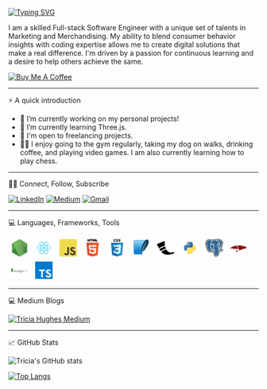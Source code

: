 [![Typing SVG](https://readme-typing-svg.demolab.com?font=Gruppo&size=25&pause=1000&width=435&lines=Hello!+I'm+glad+you're+here+%F0%9F%98%8A)](https://git.io/typing-svg)

I am a skilled Full-stack Software Engineer with a unique set of talents in Marketing and Merchandising. My ability to blend consumer behavior insights with coding expertise allows me to create digital solutions that make a real difference. I'm driven by a passion for continuous learning and a desire to help others achieve the same.

<a href="https://www.buymeacoffee.com/triciahughes" target="_blank"><img src="https://cdn.buymeacoffee.com/buttons/v2/default-green.png" alt="Buy Me A Coffee" style="height: 60px !important;width: 217px !important;" ></a>

---------------------------------------------------------------------------------------------------------------------------------
⚡️ A quick introduction

- 🔭 I’m currently working on my personal projects!
- 🌱 I’m currently learning Three.js.
- 💼 I'm open to freelancing projects.
- 🤟🏻 I enjoy going to the gym regularly, taking my dog on walks, drinking coffee, and playing video games. I am also currently learning how to play chess.

---------------------------------------------------------------------------------------------------------------------------------
🤝🏻 Connect, Follow, Subscribe

[![LinkedIn](https://img.shields.io/badge/LinkedIn-0077B5?style=for-the-badge&logo=linkedin&logoColor=white)](https://www.linkedin.com/in/tricia-hughes/)
[![Medium](https://img.shields.io/badge/Medium-1C1B1B?style=for-the-badge&logo=medium&logoColor=white)](https://medium.com/@triciahughes)
[![Gmail](https://img.shields.io/badge/Gmail-729C68?style=for-the-badge&logo=gmail&logoColor=white)](mailto:hey@tricia-hughes.com?subject=Hey%20Tricia!)

---------------------------------------------------------------------------------------------------------------------------------
💻 Languages, Frameworks, Tools

<p float="left">
<img style="padding:5px;" align="center" alt="NodeJS" width="35px" src="https://raw.githubusercontent.com/github/explore/80688e429a7d4ef2fca1e82350fe8e3517d3494d/topics/nodejs/nodejs.png"/>
<img style="padding:5px;" align="center" alt="ReactJs" width="35px" src="https://raw.githubusercontent.com/github/explore/80688e429a7d4ef2fca1e82350fe8e3517d3494d/topics/react/react.png"/>
<img style="padding:5px;" align="center" alt="JavaScript" width="35px" src="https://raw.githubusercontent.com/github/explore/main/topics/javascript/javascript.png"/>
<img style="padding:5px;" align="center" alt="HTML5" width="35px" src="https://raw.githubusercontent.com/github/explore/main/topics/html/html.png"/>
<img style="padding:5px;" align="center" alt="CSS" width="35px" src="https://raw.githubusercontent.com/github/explore/main/topics/css/css.png"/>
<img style="padding:5px;" align="center" alt="SQLite" width="35px" src="https://raw.githubusercontent.com/github/explore/main/topics/sqlite/sqlite.png"/>
<img style="padding:5px;" align="center" alt="Flask" width="35px" src="https://raw.githubusercontent.com/simple-icons/simple-icons/10a590f2531e32c8f3526358fa6a0f9247088350/icons/flask.svg"/>
<img style="padding:5px;" align="center" alt="Python" width="35px" src="https://raw.githubusercontent.com/github/explore/main/topics/python/python.png"/>
<img style="padding:5px;" align="center" alt="PostgresSQL" width="35px" src="https://raw.githubusercontent.com/github/explore/main/topics/postgresql/postgresql.png"/>
<img style="padding:5px;" align="center" alt="Mongoose" width="35px" src="https://raw.githubusercontent.com/github/explore/main/topics/mongoose/mongoose.png"/>
<img style="padding:5px;" align="center" alt="MongoDB" width="35px" src="https://raw.githubusercontent.com/github/explore/main/topics/mongodb/mongodb.png"/>
<img style="padding:5px;" align="center" alt="TypeScript" width="35px" src="https://raw.githubusercontent.com/github/explore/main/topics/typescript/typescript.png"/>
</p>

---------------------------------------------------------------------------------------------------------------------------------

💻 Medium Blogs

[![Tricia Hughes Medium](https://github-readme-medium.vercel.app/?username=triciahughes&limit=3)](https://medium.com/@triciahughes)


---------------------------------------------------------------------------------------------------------------------------------
📈 GitHub Stats

![Tricia's GitHub stats](https://github-readme-stats.vercel.app/api?username=triciahughes&theme=solarized-light&show_icons=true)

[![Top Langs](https://github-readme-stats.vercel.app/api/top-langs/?username=triciahughes&layout=donut)](https://github.com/triciahughes/github-readme-stats)



